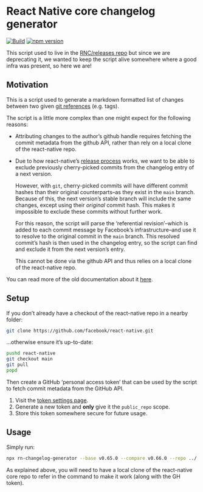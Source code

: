 <!-- We recommend that the first beachball change report for a new package is of type "none" -->

# React Native core changelog generator

[![Build](https://github.com/microsoft/rnx-kit/actions/workflows/build.yml/badge.svg)](https://github.com/microsoft/rnx-kit/actions/workflows/build.yml)
[![npm version](https://img.shields.io/npm/v/@rnx-kit/rn-changelog-generator)](https://www.npmjs.com/package/@rnx-kit/rn-changelog-generator)

This script used to live in the
[RNC/releases repo](https://github.com/react-native-community/releases/blob/master/scripts/changelog-generator.ts)
but since we are deprecating it, we wanted to keep the script alive somewhere
where a good infra was present, so here we are!

## Motivation

This is a script used to generate a markdown formatted list of changes between
two given
[git references](https://git-scm.com/book/en/v2/Git-Internals-Git-References)
(e.g. tags).

The script is a little more complex than one might expect for the following
reasons:

- Attributing changes to the author’s github handle requires fetching the commit
  metadata from the github API, rather than rely on a local clone of the
  react-native repo.

- Due to how react-native’s
  [release process](https://github.com/facebook/react-native/wiki/Release-Process)
  works, we want to be able to exclude previously cherry-picked commits from the
  changelog entry of a next version.

  However, with `git`, cherry-picked commits will have different commit hashes
  than their original counterparts–as they exist in the `main` branch. Because
  of this, the next version’s stable branch will include the same changes,
  except using their _original_ commit hash. This makes it impossible to exclude
  these commits without further work.

  For this reason, the script will parse the ‘referential revision’–which is
  added to each commit message by Facebook’s infrastructure–and use it to
  resolve to the original commit in the `main` branch. This resolved commit’s
  hash is then used in the changelog entry, so the script can find and exclude
  it from the next version’s entry.

  This cannot be done via the github API and thus relies on a local clone of the
  react-native repo.

You can read more of the old documentation about it
[here](https://github.com/react-native-community/releases/blob/master/docs/generate-changelog.md).

## Setup

If you don’t already have a checkout of the react-native repo in a nearby
folder:

```bash
git clone https://github.com/facebook/react-native.git
```

…otherwise ensure it’s up-to-date:

```bash
pushd react-native
git checkout main
git pull
popd
```

Then create a GitHub ‘personal access token’ that can be used by the script to
fetch commit metadata from the GitHub API.

1. Visit the [token settings page](https://github.com/settings/tokens).
1. Generate a new token and **only** give it the `public_repo` scope.
1. Store this token somewhere secure for future usage.

## Usage

Simply run:

```sh
npx rn-changelog-generator --base v0.65.0 --compare v0.66.0 --repo ../../../react-native --changelog ../../../react-native/CHANGELOG.md --token [GH_TOKEN] > NEW_CHANGES.md
```

As explained above, you will need to have a local clone of the react-native core
repo to refer in the command to make it work (along with the GH token).
